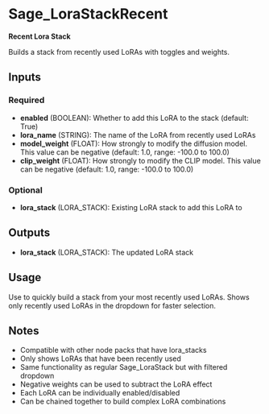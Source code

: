 # Sage_LoraStackRecent

**Recent Lora Stack**

Builds a stack from recently used LoRAs with toggles and weights.

## Inputs

### Required

- **enabled** (BOOLEAN): Whether to add this LoRA to the stack (default: True)
- **lora_name** (STRING): The name of the LoRA from recently used LoRAs
- **model_weight** (FLOAT): How strongly to modify the diffusion model. This value can be negative (default: 1.0, range: -100.0 to 100.0)
- **clip_weight** (FLOAT): How strongly to modify the CLIP model. This value can be negative (default: 1.0, range: -100.0 to 100.0)

### Optional

- **lora_stack** (LORA_STACK): Existing LoRA stack to add this LoRA to

## Outputs

- **lora_stack** (LORA_STACK): The updated LoRA stack

## Usage

Use to quickly build a stack from your most recently used LoRAs. Shows only recently used LoRAs in the dropdown for faster selection.

## Notes

- Compatible with other node packs that have lora_stacks
- Only shows LoRAs that have been recently used
- Same functionality as regular Sage_LoraStack but with filtered dropdown
- Negative weights can be used to subtract the LoRA effect
- Each LoRA can be individually enabled/disabled
- Can be chained together to build complex LoRA combinations

